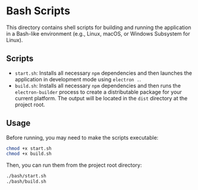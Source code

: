 # Bash Scripts

This directory contains shell scripts for building and running the application in a Bash-like environment (e.g., Linux, macOS, or Windows Subsystem for Linux).

## Scripts

-   `start.sh`: Installs all necessary `npm` dependencies and then launches the application in development mode using `electron .`.
-   `build.sh`: Installs all necessary `npm` dependencies and then runs the `electron-builder` process to create a distributable package for your current platform. The output will be located in the `dist` directory at the project root.

## Usage

Before running, you may need to make the scripts executable:

```bash
chmod +x start.sh
chmod +x build.sh
```

Then, you can run them from the project root directory:

```bash
./bash/start.sh
./bash/build.sh
```
